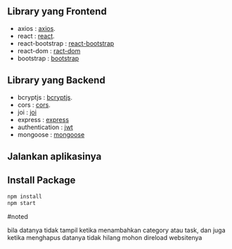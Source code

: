 
## Library yang Frontend

- axios : [axios](https://www.npmjs.com/package/axios).
- react : [react](https://www.npmjs.com/package/react).
- react-bootstrap : [react-bootstrap](https://www.npmjs.com/package/react-bootstrap)
- react-dom : [ract-dom](https://www.npmjs.com/package/react-dom)
- bootstrap : [bootstrap](https://www.npmjs.com/package/bootstrap)

## Library yang Backend

- bcryptjs : [bcryptjs](https://www.npmjs.com/package/bcryptjs).
- cors : [cors](https://www.npmjs.com/package/cors).
- joi : [joi](https://www.npmjs.com/package/joi)
- express : [express](https://www.npmjs.com/package/express)
- authentication : [jwt](https://www.npmjs.com/package/jsonwebtoken)
- mongoose : [mongoose](https://www.npmjs.com/package/mongoose)


## Jalankan aplikasinya 

## Install Package
```sh
npm install
npm start
```



#noted

bila datanya tidak tampil ketika menambahkan category atau task, dan juga ketika menghapus datanya tidak hilang mohon direload websitenya

